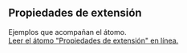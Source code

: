## Propiedades de extensión

Ejemplos que acompañan el átomo.  
[Leer el átomo "Propiedades de extensión" en línea.](https://stepik.org/lesson/107304/step/1)